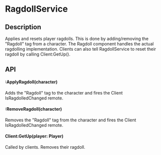# RagdollService

## Description

Applies and resets player ragdolls. This is done by adding/removing the "Ragdoll" tag from a character. The Ragdoll component handles the actual ragdolling implementation. Clients can also tell RagdollService to reset their ragdoll by calling Client:GetUp().

## API

#### :ApplyRagdoll(character)
Adds the "Ragdoll" tag to the character and fires the Client IsRagdolledChanged remote.

#### :RemoveRagdoll(character)
Removes the "Ragdoll" tag from the character and fires the Client
IsRagdolledChanged remote.

#### Client:GetUp(player: Player)
Called by clients. Removes their ragdoll.